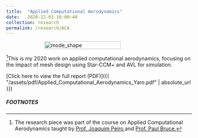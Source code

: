```yaml
---
title:  "Applied Computational Aerodynamics"
date:   2020-12-03 10:00:40
collection: research
permalink: /research/ACA
---
```

<figure style="display: flex; flex-direction: column; align-items: center;">
  <img src="{{ "/assets/img/research/Wing_mesh.png" | absolute_url }}" alt="mode_shape" class="post-pic" style="width: 70%;"/>
</figure>

[^1]This is my 2020 work on applied computational aerodynamics, focusing on the impact of mesh design using Star-CCM+ and AVL for simulation.

[Click here to view the full report (PDF)]({{ "/assets/pdf/Applied_Computational_Aerodynamics_Yaro.pdf" | absolute_url }})

##### FOOTNOTES
[^1]: The research piece was part of the course on Applied Computational Aerodynamics taught by <a href="https://profiles.imperial.ac.uk/j.peiro"> Prof. Joaquim Peiro </a> and <a href = "https://profiles.imperial.ac.uk/p.bruce"> Prof. Paul Bruce.</a>
